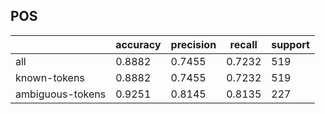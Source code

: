 
## POS

|                  | accuracy | precision | recall | support |
|------------------|----------|-----------|--------|---------|
| all              | 0.8882   | 0.7455    | 0.7232 | 519     |
| known-tokens     | 0.8882   | 0.7455    | 0.7232 | 519     |
| ambiguous-tokens | 0.9251   | 0.8145    | 0.8135 | 227     |


